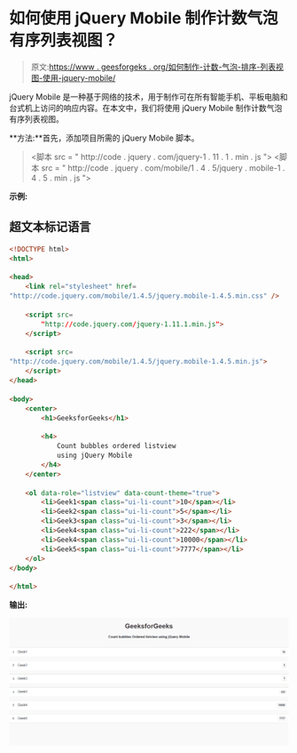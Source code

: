 # 如何使用 jQuery Mobile 制作计数气泡有序列表视图？

> 原文:[https://www . geesforgeks . org/如何制作-计数-气泡-排序-列表视图-使用-jquery-mobile/](https://www.geeksforgeeks.org/how-to-make-count-bubbles-ordered-listviews-using-jquery-mobile/)

jQuery Mobile 是一种基于网络的技术，用于制作可在所有智能手机、平板电脑和台式机上访问的响应内容。在本文中，我们将使用 jQuery Mobile 制作计数气泡有序列表视图。

**方法:**首先，添加项目所需的 jQuery Mobile 脚本。

> <link rel="”stylesheet”" href="”http://code.jquery.com/mobile/1.4.5/jquery.mobile-1.4.5.min.css”">
> <脚本 src = " http://code . jquery . com/jquery-1 . 11 . 1 . min . js "></脚本>
> <脚本 src = " http://code . jquery . com/mobile/1 . 4 . 5/jquery . mobile-1 . 4 . 5 . min . js "></脚本>

**示例:**

## 超文本标记语言

```html
<!DOCTYPE html>
<html>

<head>
    <link rel="stylesheet" href=
"http://code.jquery.com/mobile/1.4.5/jquery.mobile-1.4.5.min.css" />

    <script src=
        "http://code.jquery.com/jquery-1.11.1.min.js">
    </script>

    <script src=
"http://code.jquery.com/mobile/1.4.5/jquery.mobile-1.4.5.min.js">
    </script>
</head>

<body>
    <center>
        <h1>GeeksforGeeks</h1>

        <h4>
            Count bubbles ordered listview 
            using jQuery Mobile
        </h4>
    </center>

    <ol data-role="listview" data-count-theme="true">
        <li>Geek1<span class="ui-li-count">10</span></li>
        <li>Geek2<span class="ui-li-count">5</span></li>
        <li>Geek3<span class="ui-li-count">3</span></li>
        <li>Geek4<span class="ui-li-count">222</span></li>
        <li>Geek4<span class="ui-li-count">10000</span></li>
        <li>Geek5<span class="ui-li-count">7777</span></li>
    </ol>
</body>

</html>
```

**输出:**

![](img/3e583b96b0daf644b0f27032b3db696e.png)